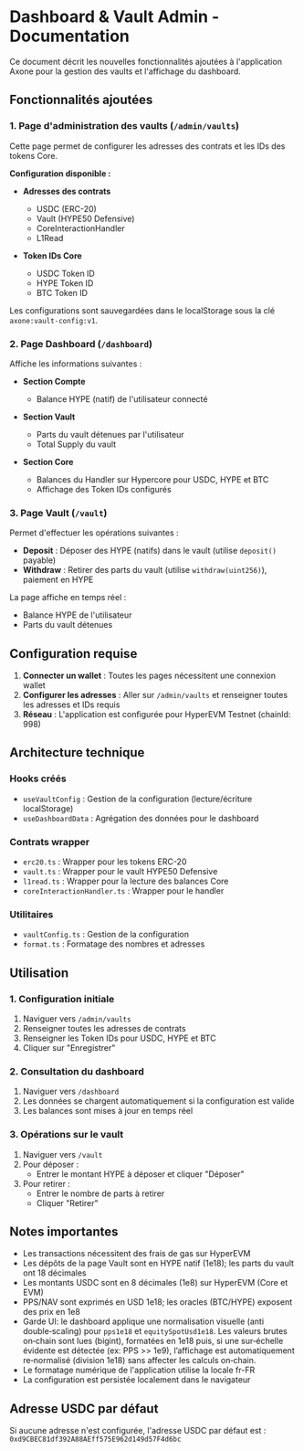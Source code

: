 # Dashboard & Vault Admin - Documentation

Ce document décrit les nouvelles fonctionnalités ajoutées à l'application Axone pour la gestion des vaults et l'affichage du dashboard.

## Fonctionnalités ajoutées

### 1. Page d'administration des vaults (`/admin/vaults`)

Cette page permet de configurer les adresses des contrats et les IDs des tokens Core.

**Configuration disponible :**
- **Adresses des contrats**
  - USDC (ERC-20)
  - Vault (HYPE50 Defensive)
  - CoreInteractionHandler
  - L1Read

- **Token IDs Core**
  - USDC Token ID
  - HYPE Token ID
  - BTC Token ID

Les configurations sont sauvegardées dans le localStorage sous la clé `axone:vault-config:v1`.

### 2. Page Dashboard (`/dashboard`)

Affiche les informations suivantes :

- **Section Compte**
  - Balance HYPE (natif) de l'utilisateur connecté

- **Section Vault**
  - Parts du vault détenues par l'utilisateur
  - Total Supply du vault

- **Section Core**
  - Balances du Handler sur Hypercore pour USDC, HYPE et BTC
  - Affichage des Token IDs configurés

### 3. Page Vault (`/vault`)

Permet d'effectuer les opérations suivantes :

- **Deposit** : Déposer des HYPE (natifs) dans le vault (utilise `deposit()` payable)
- **Withdraw** : Retirer des parts du vault (utilise `withdraw(uint256)`), paiement en HYPE

La page affiche en temps réel :
- Balance HYPE de l'utilisateur
- Parts du vault détenues

## Configuration requise

1. **Connecter un wallet** : Toutes les pages nécessitent une connexion wallet
2. **Configurer les adresses** : Aller sur `/admin/vaults` et renseigner toutes les adresses et IDs requis
3. **Réseau** : L'application est configurée pour HyperEVM Testnet (chainId: 998)

## Architecture technique

### Hooks créés
- `useVaultConfig` : Gestion de la configuration (lecture/écriture localStorage)
- `useDashboardData` : Agrégation des données pour le dashboard

### Contrats wrapper
- `erc20.ts` : Wrapper pour les tokens ERC-20
- `vault.ts` : Wrapper pour le vault HYPE50 Defensive
- `l1read.ts` : Wrapper pour la lecture des balances Core
- `coreInteractionHandler.ts` : Wrapper pour le handler

### Utilitaires
- `vaultConfig.ts` : Gestion de la configuration
- `format.ts` : Formatage des nombres et adresses

## Utilisation

### 1. Configuration initiale

1. Naviguer vers `/admin/vaults`
2. Renseigner toutes les adresses de contrats
3. Renseigner les Token IDs pour USDC, HYPE et BTC
4. Cliquer sur "Enregistrer"

### 2. Consultation du dashboard

1. Naviguer vers `/dashboard`
2. Les données se chargent automatiquement si la configuration est valide
3. Les balances sont mises à jour en temps réel

### 3. Opérations sur le vault

1. Naviguer vers `/vault`
2. Pour déposer :
   - Entrer le montant HYPE à déposer et cliquer "Déposer"
3. Pour retirer :
   - Entrer le nombre de parts à retirer
   - Cliquer "Retirer"

## Notes importantes

- Les transactions nécessitent des frais de gas sur HyperEVM
- Les dépôts de la page Vault sont en HYPE natif (1e18); les parts du vault ont 18 décimales
- Les montants USDC sont en 8 décimales (1e8) sur HyperEVM (Core et EVM)
- PPS/NAV sont exprimés en USD 1e18; les oracles (BTC/HYPE) exposent des prix en 1e8
- Garde UI: le dashboard applique une normalisation visuelle (anti double‑scaling) pour `pps1e18` et `equitySpotUsd1e18`. Les valeurs brutes on‑chain sont lues (bigint), formatées en 1e18 puis, si une sur‑échelle évidente est détectée (ex: PPS >> 1e9), l’affichage est automatiquement re‑normalisé (division 1e18) sans affecter les calculs on‑chain.
- Le formatage numérique de l'application utilise la locale fr-FR
- La configuration est persistée localement dans le navigateur

## Adresse USDC par défaut

Si aucune adresse n'est configurée, l'adresse USDC par défaut est :
`0xd9CBEC81df392A88AEff575E962d149d57F4d6bc`
